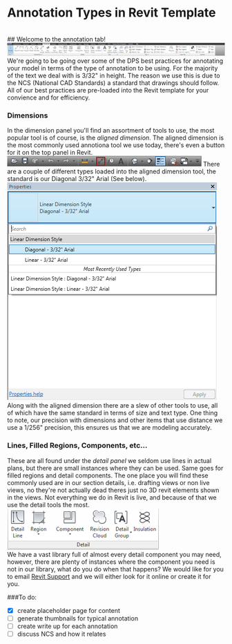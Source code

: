# Annotation Types in Revit Template
<br> 
## Welcome to the annotation tab!
<br>
<img src="images/2-4/AnnotationTab.png">
<br>
We're going to be going over some of the DPS best practices for annotating your model in terms of the type of annotation to be using. For the majority of the text we deal with is 3/32" in height. The reason we use this is due to the NCS (National CAD Standards) a standard that drawings should follow. All of our best practices are pre-loaded into the Revit template for your convience and for efficiency. 

### Dimensions
In the dimension panel you'll find an assortment of tools to use, the most popular tool is of course, is the *aligned dimension*. The aligned dimension is the most commonly used annotiona tool we use today, there's even a button for it on the top panel in Revit. 
<img src="images/2-4/AlignedDimTOp.png"> There are a couple of different types loaded into the aligned dimension tool, the standard is our Diagonal 3/32" Arial (See below).
<img src="images/2-4/AlignedDimTypes.png"> 
<br>
Along with the aligned dimension there are a slew of other tools to use, all of which have the same standard in terms of size and text type. One thing to note, our precision with dimensions and other items that use distance we use a 1/256" precision, this ensures us that we are modeling accurately. 

### Lines, Filled Regions, Components, etc...
These are all found under the *detail panel* we seldom use lines in actual plans, but there are small instances where they can be used. Same goes for filled regions and detail components. The one place you will find these commonly used are in our section details, i.e. drafting views or non live views, no they're not actually dead theres just no 3D revit elements shown in the views. Not everything we do in Revit is live, and because of that we use the detail tools the most. 
<br>
<img src="images/2-4/DetailPanel.png">
<br>
We have a vast library full of almost every detail component you may need, however, there are plenty of instances where the component you need is not in our library, what do you do when that happens? We would like for you to email <a href="mailto:revitsupport@dpsdesign.org">Revit Support</a> and we will either look for it online or create it for you. 




###To do:

- [x] create placeholder page for content
- [ ] generate thumbnails for typical annotation
- [ ] create write up for each annotation
- [ ] discuss NCS and how it relates
